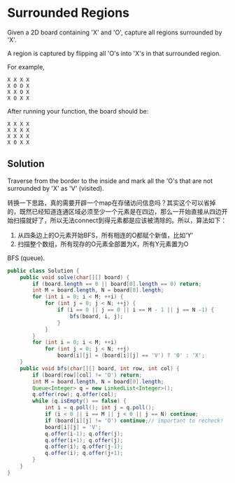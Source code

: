 # Surrounded Regions

Given a 2D board containing 'X' and 'O', capture all regions surrounded by 'X'.

A region is captured by flipping all 'O's into 'X's in that surrounded region.

For example,

    X X X X
    X O O X
    X X O X
    X O X X

After running your function, the board should be:

    X X X X
    X X X X
    X X X X
    X O X X

## Solution

Traverse from the border to the inside and mark all the 'O's that are not surrounded by 'X' as 'V' (visited).

转换一下思路，真的需要开辟一个map在存储访问信息吗？其实这个可以省掉的，既然已经知道连通区域必须至少一个元素是在四边，那么一开始直接从四边开始扫描就好了，所以无法connect到得元素都是应该被清除的。所以，算法如下：

1. 从四条边上的O元素开始BFS，所有相连的O都赋个新值，比如‘Y’
2. 扫描整个数组，所有现存的O元素全部置为X，所有Y元素置为O

BFS (queue).

```java
public class Solution {
    public void solve(char[][] board) {
        if (board.length == 0 || board[0].length == 0) return;
        int M = board.length, N = board[0].length;
        for (int i = 0; i < M; ++i) {
            for (int j = 0; j < N; ++j) {
                if (i == 0 || j == 0 || i == M - 1 || j == N -1) {
                    bfs(board, i, j);
                }
            }
        }
        for (int i = 0; i < M; ++i)
            for (int j = 0; j < N; ++j)
                board[i][j] = (board[i][j] == 'V') ? 'O' : 'X';
    }
    public void bfs(char[][] board, int row, int col) {
        if (board[row][col] != 'O') return;
        int M = board.length, N = board[0].length;
        Queue<Integer> q = new LinkedList<Integer>();
        q.offer(row); q.offer(col);
        while (q.isEmpty() == false) {
            int i = q.poll(); int j = q.poll();
            if (i < 0 || i == M || j < 0 || j == N) continue;
            if (board[i][j] != 'O') continue;// important to recheck!
            board[i][j] = 'V';
            q.offer(i-1); q.offer(j);
            q.offer(i+1); q.offer(j);
            q.offer(i); q.offer(j-1);
            q.offer(i); q.offer(j+1);
        }
    }
}
```
